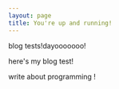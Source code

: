 ```yaml
---
layout: page
title: You're up and running!
---
```


blog tests!dayooooooo!

here's my blog test!

write about programming !
